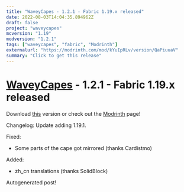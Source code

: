 ```yaml
---
title: "WaveyCapes - 1.2.1 - Fabric 1.19.x released"
date: 2022-08-03T14:04:35.894962Z
draft: false
project: "waveycapes"
mcversion: "1.19"
modversion: "1.2.1"
tags: ["waveycapes", "fabric", "Modrinth"]
externalurl: "https://modrinth.com/mod/kYuIpRLv/version/QaPiuuaV"
summary: "Click to get this release"
---
```

# [WaveyCapes](/project/waveycapes) - 1.2.1 - Fabric 1.19.x released
Download [this](https://modrinth.com/mod/kYuIpRLv/version/QaPiuuaV) version or check out the [Modrinth](https://modrinth.com/mod/kYuIpRLv) page!

Changelog: Update adding 1.19.1.

Fixed:
- Some parts of the cape got mirrored (thanks Cardistmo)

Added:
- zh_cn translations (thanks SolidBlock)


Autogenerated post!
